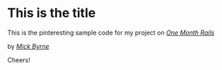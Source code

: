 # This is the title

This is the pinteresting sample code for my project on [*One Month Rails*](http://onemonthrails.com) 

by [*Mick Byrne*](http://www.keebabfund.com) 

Cheers!